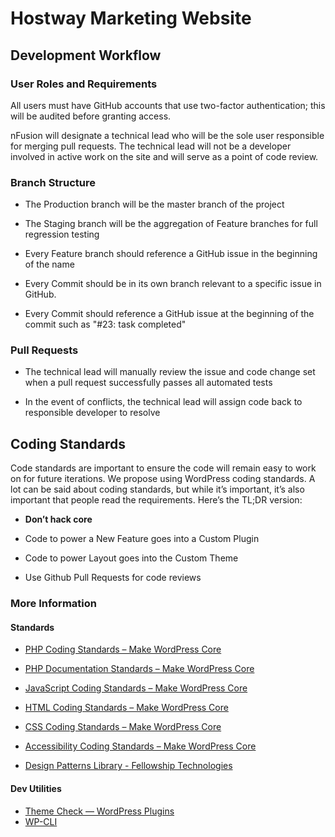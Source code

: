 # Hostway Marketing Website
## Development Workflow

### User Roles and Requirements

All users must have GitHub accounts that use two-factor authentication; this will be audited before granting access.

nFusion will designate a technical lead who will be the sole user responsible for merging pull requests. The technical lead will not be a developer involved in active work on the site and will serve as a point of code review.

### Branch Structure

* The Production branch will be the master branch of the project

* The Staging branch will be the aggregation of Feature branches for full regression testing

* Every Feature branch should reference a GitHub issue in the beginning of the name 

* Every Commit should be in its own branch relevant to a specific issue in GitHub. 

* Every Commit should reference a GitHub issue at the beginning of the commit such as "#23: task completed"

### Pull Requests

* The technical lead will manually review the issue and code change set when a pull request successfully passes all automated tests

* In the event of conflicts, the technical lead will assign code back to responsible developer to resolve

## Coding Standards

Code standards are important to ensure the code will remain easy to work on for future iterations.  We propose using WordPress coding standards.  A lot can be said about coding standards, but while it’s important, it’s also important that people read the requirements.  Here’s the TL;DR version:

* **Don’t hack core**

* Code to power a New Feature goes into a Custom Plugin

* Code to power Layout goes into the Custom Theme

* Use Github Pull Requests for code reviews

### More Information
#### Standards
* [PHP Coding Standards – Make WordPress Core](https://make.wordpress.org/core/handbook/best-practices/coding-standards/php/)
* [PHP Documentation Standards – Make WordPress Core](https://make.wordpress.org/core/handbook/best-practices/inline-documentation-standards/php/)

* [JavaScript Coding Standards – Make WordPress Core](https://make.wordpress.org/core/handbook/best-practices/coding-standards/javascript/) 

* [HTML Coding Standards – Make WordPress Core](https://make.wordpress.org/core/handbook/best-practices/coding-standards/html/)

* [CSS Coding Standards – Make WordPress Core](https://make.wordpress.org/core/handbook/best-practices/coding-standards/css/) 

* [Accessibility Coding Standards – Make WordPress Core](https://make.wordpress.org/core/handbook/best-practices/coding-standards/accessibility-coding-standards/) 

* [Design Patterns Library - Fellowship Technologies ](http://developer.fellowshipone.com/patterns/code.php)

#### Dev Utilities
* [Theme Check — WordPress Plugins](https://wordpress.org/plugins/theme-check/)
* [WP-CLI](http://wp-cli.org/)
